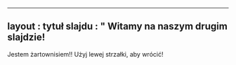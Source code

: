 ---
 layout : tytuł slajdu
 : " Witamy na naszym drugim slajdzie! 
-
Jestem żartownisiem!!
Użyj lewej strzałki, aby wrócić!
